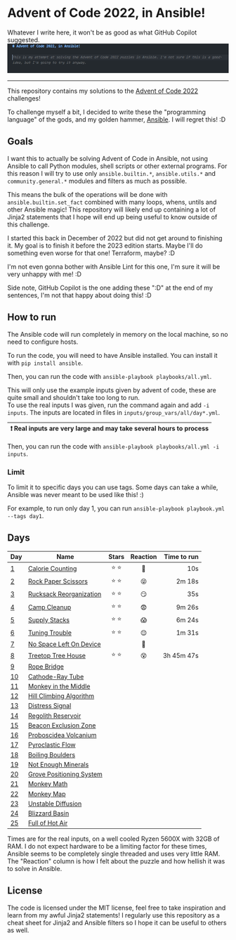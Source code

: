 Advent of Code 2022, in Ansible!
================================

Whatever I write here, it won't be as good as what GitHub Copilot suggested.  
![Spoiler: this is not a good idea](./copilot.png)

---

This repository contains my solutions to the [Advent of Code 2022](https://adventofcode.com/2022) challenges!  

To challenge myself a bit, I decided to write these the "programming language" of the gods, and my golden hammer, [Ansible](https://www.ansible.com/). I will regret this! :​D  

## Goals

I want this to actually be solving Advent of Code in Ansible, not using Ansible to call Python modules, shell scripts or other external programs. For this reason I will try to use only `ansible.builtin.*`, `ansible.utils.*` and `community.general.*` modules and filters as much as possible.  

This means the bulk of the operations will be done with `ansible.builtin.set_fact` combined with many loops, whens, untils and other Ansible magic! This repository will likely end up containing a lot of Jinja2 statements that I hope will end up being useful to know outside of this challenge.

I started this back in December of 2022 but did not get around to finishing it. My goal is to finish it before the 2023 edition starts. Maybe I'll do something even worse for that one! Terraform, maybe? :​D  

I'm not even gonna bother with Ansible Lint for this one, I'm sure it will be very unhappy with me! :​D

Side note, GitHub Copilot is the one adding these ":​D" at the end of my sentences, I'm not that happy about doing this! :​D  

## How to run
The Ansible code will run completely in memory on the local machine, so no need to configure hosts.  

To run the code, you will need to have Ansible installed. You can install it with `pip install ansible`.  

Then, you can run the code with `ansible-playbook playbooks/all.yml`.  

This will only use the example inputs given by advent of code, these are quite small and shouldn't take too long to run.  
To use the real inputs I was given, run the command again and add `-i inputs`. The inputs are located in files in `inputs/group_vars/all/day*.yml`.  

| :exclamation:  Real inputs are very large and may take several hours to process   |
|-----------------------------------------------------------------------------------|

Then, you can run the code with `ansible-playbook playbooks/all.yml -i inputs`.  


### Limit
To limit it to specific days you can use tags. Some days can take a while, Ansible was never meant to be used like this! :​)

For example, to run only day 1, you can run `ansible-playbook playbook.yml --tags day1`.  


## Days
Day | Name | Stars | Reaction | Time to run
----|------|:-----:|:---------:|-----------:
[1](./roles/day1/tasks/main.yml) | [Calorie Counting](https://adventofcode.com/2022/day/1) | ⭐ ⭐ | 🤪 | 10s
[2](./roles/day2/tasks/main.yml) | [Rock Paper Scissors](https://adventofcode.com/2022/day/2) | ⭐ ⭐ | 😝 | 2m 18s
[3](./roles/day3/tasks/main.yml) | [Rucksack Reorganization](https://adventofcode.com/2022/day/3) | ⭐ ⭐ | 😏 | 35s
[4](./roles/day4/tasks/main.yml) | [Camp Cleanup](https://adventofcode.com/2022/day/4) | ⭐ ⭐ | 😨 |  9m 26s
[5](./roles/day5/tasks/main.yml) | [Supply Stacks](https://adventofcode.com/2022/day/5) | ⭐ ⭐ | 😱 | 6m 24s
[6](./roles/day6/tasks/main.yml) | [Tuning Trouble](https://adventofcode.com/2022/day/6) | ⭐ ⭐ | 😌 | 1m 31s
[7](./roles/day7/tasks/main.yml) | [No Space Left On Device](https://adventofcode.com/2022/day/7) | | 🤯 |
[8](./roles/day8/tasks/main.yml) | [Treetop Tree House](https://adventofcode.com/2022/day/8) | ⭐ ⭐ | 😵 | 3h 45m 47s
[9](./roles/day9/tasks/main.yml) | [Rope Bridge](https://adventofcode.com/2022/day/9) | | |
[10](./roles/day10/tasks/main.yml) | [Cathode-Ray Tube](https://adventofcode.com/2022/day/10) | | |
[11](./roles/day11/tasks/main.yml) | [Monkey in the Middle](https://adventofcode.com/2022/day/11) | | |
[12](./roles/day12/tasks/main.yml) | [Hill Climbing Algorithm](https://adventofcode.com/2022/day/12) | | |
[13](./roles/day13/tasks/main.yml) | [Distress Signal](https://adventofcode.com/2022/day/13) | | |
[14](./roles/day14/tasks/main.yml) | [Regolith Reservoir](https://adventofcode.com/2022/day/14) | | |
[15](./roles/day15/tasks/main.yml) | [Beacon Exclusion Zone](https://adventofcode.com/2022/day/15) | | |
[16](./roles/day16/tasks/main.yml) | [Proboscidea Volcanium](https://adventofcode.com/2022/day/16) | | |
[17](./roles/day17/tasks/main.yml) | [Pyroclastic Flow](https://adventofcode.com/2022/day/17) | | |
[18](./roles/day18/tasks/main.yml) | [Boiling Boulders](https://adventofcode.com/2022/day/18) | | |
[19](./roles/day19/tasks/main.yml) | [Not Enough Minerals](https://adventofcode.com/2022/day/19) | | |
[20](./roles/day20/tasks/main.yml) | [Grove Positioning System](https://adventofcode.com/2022/day/20) | | |
[21](./roles/day21/tasks/main.yml) | [Monkey Math](https://adventofcode.com/2022/day/21) | | |
[22](./roles/day22/tasks/main.yml) | [Monkey Map](https://adventofcode.com/2022/day/22) | | |
[23](./roles/day23/tasks/main.yml) | [Unstable Diffusion](https://adventofcode.com/2022/day/23) | | |
[24](./roles/day24/tasks/main.yml) | [Blizzard Basin](https://adventofcode.com/2022/day/24) | | |
[25](./roles/day25/tasks/main.yml) | [Full of Hot Air](https://adventofcode.com/2022/day/25) | | |

Times are for the real inputs, on a well cooled Ryzen 5600X with 32GB of RAM. I do not expect hardware to be a limiting factor for these times, Ansible seems to be completely single threaded and uses very little RAM.  
The "Reaction" column is how I felt about the puzzle and how hellish it was to solve in Ansible.  

## License
The code is licensed under the MIT license, feel free to take inspiration and learn from my awful Jinja2 statements! I regularly use this repository as a cheat sheet for Jinja2 and Ansible filters so I hope it can be useful to others as well.  
